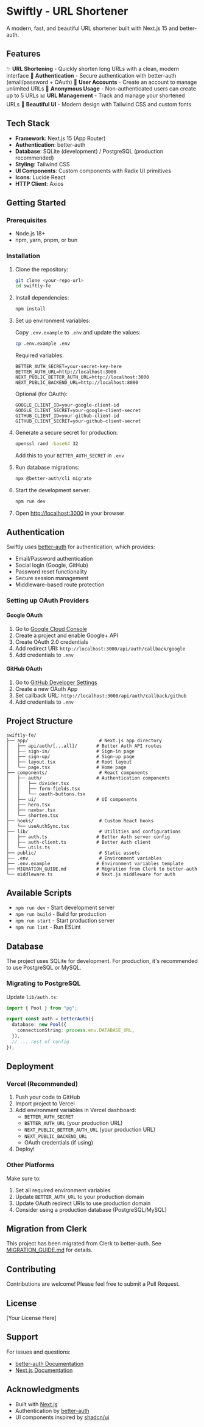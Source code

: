 # Swiftly - URL Shortener

A modern, fast, and beautiful URL shortener built with Next.js 15 and better-auth.

## Features

✨ **URL Shortening** - Quickly shorten long URLs with a clean, modern interface
🔐 **Authentication** - Secure authentication with better-auth (email/password + OAuth)
👤 **User Accounts** - Create an account to manage unlimited URLs
🔗 **Anonymous Usage** - Non-authenticated users can create up to 5 URLs
📊 **URL Management** - Track and manage your shortened URLs
🎨 **Beautiful UI** - Modern design with Tailwind CSS and custom fonts

## Tech Stack

- **Framework**: Next.js 15 (App Router)
- **Authentication**: better-auth
- **Database**: SQLite (development) / PostgreSQL (production recommended)
- **Styling**: Tailwind CSS
- **UI Components**: Custom components with Radix UI primitives
- **Icons**: Lucide React
- **HTTP Client**: Axios

## Getting Started

### Prerequisites

- Node.js 18+ 
- npm, yarn, pnpm, or bun

### Installation

1. Clone the repository:
   ```bash
   git clone <your-repo-url>
   cd swiftly-fe
   ```

2. Install dependencies:
   ```bash
   npm install
   ```

3. Set up environment variables:
   
   Copy `.env.example` to `.env` and update the values:
   ```bash
   cp .env.example .env
   ```

   Required variables:
   ```env
   BETTER_AUTH_SECRET=your-secret-key-here
   BETTER_AUTH_URL=http://localhost:3000
   NEXT_PUBLIC_BETTER_AUTH_URL=http://localhost:3000
   NEXT_PUBLIC_BACKEND_URL=http://localhost:8080
   ```

   Optional (for OAuth):
   ```env
   GOOGLE_CLIENT_ID=your-google-client-id
   GOOGLE_CLIENT_SECRET=your-google-client-secret
   GITHUB_CLIENT_ID=your-github-client-id
   GITHUB_CLIENT_SECRET=your-github-client-secret
   ```

4. Generate a secure secret for production:
   ```bash
   openssl rand -base64 32
   ```
   Add this to your `BETTER_AUTH_SECRET` in `.env`

5. Run database migrations:
   ```bash
   npx @better-auth/cli migrate
   ```

6. Start the development server:
   ```bash
   npm run dev
   ```

7. Open [http://localhost:3000](http://localhost:3000) in your browser

## Authentication

Swiftly uses [better-auth](https://better-auth.com) for authentication, which provides:

- Email/Password authentication
- Social login (Google, GitHub)
- Password reset functionality
- Secure session management
- Middleware-based route protection

### Setting up OAuth Providers

#### Google OAuth
1. Go to [Google Cloud Console](https://console.cloud.google.com/)
2. Create a project and enable Google+ API
3. Create OAuth 2.0 credentials
4. Add redirect URI: `http://localhost:3000/api/auth/callback/google`
5. Add credentials to `.env`

#### GitHub OAuth
1. Go to [GitHub Developer Settings](https://github.com/settings/developers)
2. Create a new OAuth App
3. Set callback URL: `http://localhost:3000/api/auth/callback/github`
4. Add credentials to `.env`

## Project Structure

```
swiftly-fe/
├── app/                          # Next.js app directory
│   ├── api/auth/[...all]/       # Better Auth API routes
│   ├── sign-in/                 # Sign-in page
│   ├── sign-up/                 # Sign-up page
│   ├── layout.tsx               # Root layout
│   └── page.tsx                 # Home page
├── components/                   # React components
│   ├── auth/                    # Authentication components
│   │   ├── divider.tsx
│   │   ├── form-fields.tsx
│   │   └── oauth-buttons.tsx
│   ├── ui/                      # UI components
│   ├── hero.tsx
│   ├── navbar.tsx
│   └── shorten.tsx
├── hooks/                        # Custom React hooks
│   └── useAuthSync.tsx
├── lib/                          # Utilities and configurations
│   ├── auth.ts                  # Better Auth server config
│   ├── auth-client.ts           # Better Auth client
│   └── utils.ts
├── public/                       # Static assets
├── .env                          # Environment variables
├── .env.example                 # Environment variables template
├── MIGRATION_GUIDE.md           # Migration from Clerk to better-auth
└── middleware.ts                # Next.js middleware for auth
```

## Available Scripts

- `npm run dev` - Start development server
- `npm run build` - Build for production
- `npm run start` - Start production server
- `npm run lint` - Run ESLint

## Database

The project uses SQLite for development. For production, it's recommended to use PostgreSQL or MySQL.

### Migrating to PostgreSQL

Update `lib/auth.ts`:

```typescript
import { Pool } from "pg";

export const auth = betterAuth({
  database: new Pool({
    connectionString: process.env.DATABASE_URL,
  }),
  // ... rest of config
});
```

## Deployment

### Vercel (Recommended)

1. Push your code to GitHub
2. Import project to Vercel
3. Add environment variables in Vercel dashboard:
   - `BETTER_AUTH_SECRET`
   - `BETTER_AUTH_URL` (your production URL)
   - `NEXT_PUBLIC_BETTER_AUTH_URL` (your production URL)
   - `NEXT_PUBLIC_BACKEND_URL`
   - OAuth credentials (if using)
4. Deploy!

### Other Platforms

Make sure to:
1. Set all required environment variables
2. Update `BETTER_AUTH_URL` to your production domain
3. Update OAuth redirect URIs to use production domain
4. Consider using a production database (PostgreSQL/MySQL)

## Migration from Clerk

This project has been migrated from Clerk to better-auth. See [MIGRATION_GUIDE.md](./MIGRATION_GUIDE.md) for details.

## Contributing

Contributions are welcome! Please feel free to submit a Pull Request.

## License

[Your License Here]

## Support

For issues and questions:
- [better-auth Documentation](https://better-auth.com/docs)
- [Next.js Documentation](https://nextjs.org/docs)

## Acknowledgments

- Built with [Next.js](https://nextjs.org)
- Authentication by [better-auth](https://better-auth.com)
- UI components inspired by [shadcn/ui](https://ui.shadcn.com)
